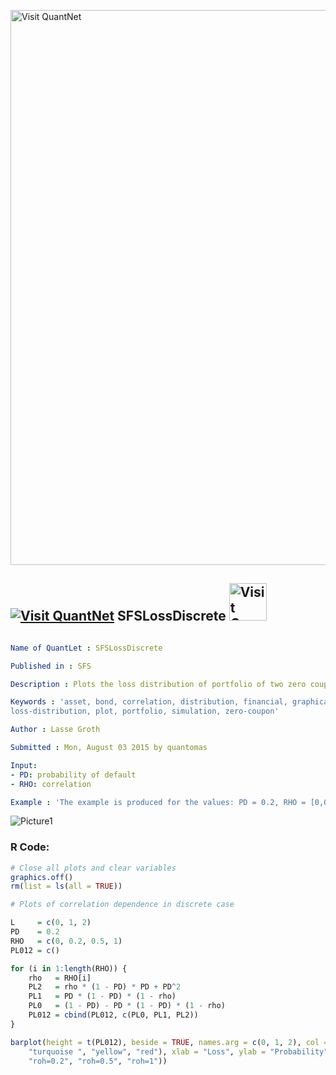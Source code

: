 
[<img src="https://github.com/QuantLet/Styleguide-and-FAQ/blob/master/pictures/banner.png" width="888" alt="Visit QuantNet">](http://quantlet.de/)

## [<img src="https://github.com/QuantLet/Styleguide-and-FAQ/blob/master/pictures/qloqo.png" alt="Visit QuantNet">](http://quantlet.de/) **SFSLossDiscrete** [<img src="https://github.com/QuantLet/Styleguide-and-FAQ/blob/master/pictures/QN2.png" width="60" alt="Visit QuantNet 2.0">](http://quantlet.de/)

```yaml

Name of QuantLet : SFSLossDiscrete

Published in : SFS

Description : Plots the loss distribution of portfolio of two zero coupon bonds with zero recovery.

Keywords : 'asset, bond, correlation, distribution, financial, graphical representation,
loss-distribution, plot, portfolio, simulation, zero-coupon'

Author : Lasse Groth

Submitted : Mon, August 03 2015 by quantomas

Input: 
- PD: probability of default
- RHO: correlation

Example : 'The example is produced for the values: PD = 0.2, RHO = [0,0.2,0.5,1].'

```

![Picture1](SFSLossDiscrete-1.png)


### R Code:
```r
# Close all plots and clear variables
graphics.off()
rm(list = ls(all = TRUE))

# Plots of correlation dependence in discrete case

L     = c(0, 1, 2)
PD    = 0.2
RHO   = c(0, 0.2, 0.5, 1)
PL012 = c()

for (i in 1:length(RHO)) {
    rho   = RHO[i]
    PL2   = rho * (1 - PD) * PD + PD^2
    PL1   = PD * (1 - PD) * (1 - rho)
    PL0   = (1 - PD) - PD * (1 - PD) * (1 - rho)
    PL012 = cbind(PL012, c(PL0, PL1, PL2))
}

barplot(height = t(PL012), beside = TRUE, names.arg = c(0, 1, 2), col = c("dark blue", 
    "turquoise ", "yellow", "red"), xlab = "Loss", ylab = "Probability", legend.text = c("roh=0", 
    "roh=0.2", "roh=0.5", "roh=1")) 

```
